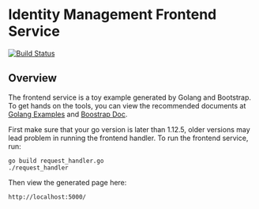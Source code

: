 # Identity Management Frontend Service

[![Build Status](https://travis-ci.com/verizon-media-2019-ais3/identity-frontend.svg?branch=master)](https://travis-ci.com/verizon-media-2019-ais3/identity-frontend)

## Overview
The frontend service is a toy example generated by Golang and Bootstrap. To get hands on the tools, you can view the recommended documents at [Golang Examples](https://golang.org/doc/articles/wiki/) and [Boostrap Doc](https://getbootstrap.com/).

First make sure that your go version is later than 1.12.5, older versions may lead problem in running the frontend handler. 
To run the frontend service, run:

```
go build request_handler.go
./request_handler
```

Then view the generated page here:

```
http://localhost:5000/
```
